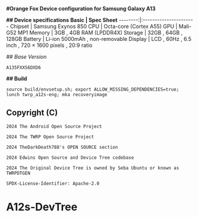 

**#Orange Fox Device configuration for Samsung Galaxy A13**

**## Device specifications**
**Basic    | Spec Sheet**
--------:|:----------------------
Chipset  | Samsung Exynos 850
CPU      | Octa-core (Cortex A55)
GPU      | Mali-G52 MP1
Memory   | 3GB , 4GB RAM (LPDDR4X)
Storage  | 32GB , 64GB , 128GB
Battery  | Li-ion 5000mAh , non-removable
Display  | LCD , 60Hz , 6.5 inch , 720 × 1600 pixels , 20:9 ratio

*## Base Version*
```
A135FXXS6DXD6
```

**## Build**
```
source build/envsetup.sh; export ALLOW_MISSING_DEPENDENCIES=true; lunch twrp_a12s-eng; mka recoveryimage
```

## Copyright (C)

```
2024 The Android Open Source Project
 
2024 The TWRP Open Source Project

2024 TheDarkDeath788's OPEN SOURCE section

2024 Edwins Open Source and Device Tree codebase

2024 The Original Device Tree is owned by Seba Ubuntu or known as TWRPDTGEN
 
SPDX-License-Identifier: Apache-2.0
```

# A12s-DevTree
